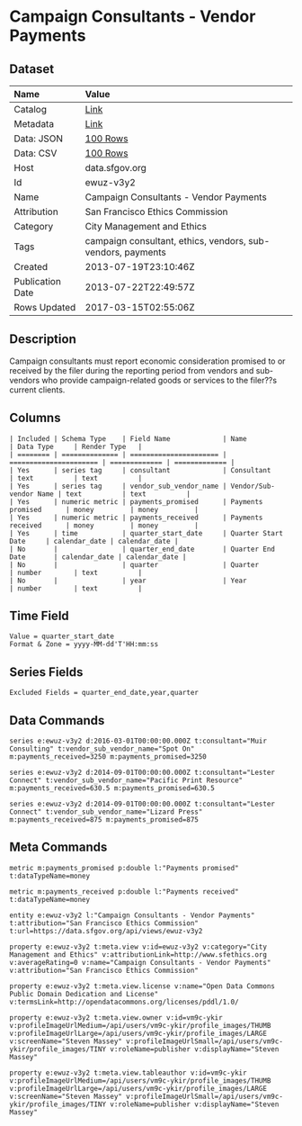 # Campaign Consultants - Vendor Payments

## Dataset

| Name | Value |
| :--- | :---- |
| Catalog | [Link](https://catalog.data.gov/dataset/campaign-consultants-vendor-payments-066bd) |
| Metadata | [Link](https://data.sfgov.org/api/views/ewuz-v3y2) |
| Data: JSON | [100 Rows](https://data.sfgov.org/api/views/ewuz-v3y2/rows.json?max_rows=100) |
| Data: CSV | [100 Rows](https://data.sfgov.org/api/views/ewuz-v3y2/rows.csv?max_rows=100) |
| Host | data.sfgov.org |
| Id | ewuz-v3y2 |
| Name | Campaign Consultants - Vendor Payments |
| Attribution | San Francisco Ethics Commission |
| Category | City Management and Ethics |
| Tags | campaign consultant, ethics, vendors, sub-vendors, payments |
| Created | 2013-07-19T23:10:46Z |
| Publication Date | 2013-07-22T22:49:57Z |
| Rows Updated | 2017-03-15T02:55:06Z |

## Description

Campaign consultants must report economic consideration promised to or received by the filer during the reporting period from vendors and sub-vendors who provide campaign-related goods or services to the filer??s current clients.

## Columns

```ls
| Included | Schema Type    | Field Name             | Name                   | Data Type     | Render Type   |
| ======== | ============== | ====================== | ====================== | ============= | ============= |
| Yes      | series tag     | consultant             | Consultant             | text          | text          |
| Yes      | series tag     | vendor_sub_vendor_name | Vendor/Sub-vendor Name | text          | text          |
| Yes      | numeric metric | payments_promised      | Payments promised      | money         | money         |
| Yes      | numeric metric | payments_received      | Payments received      | money         | money         |
| Yes      | time           | quarter_start_date     | Quarter Start Date     | calendar_date | calendar_date |
| No       |                | quarter_end_date       | Quarter End Date       | calendar_date | calendar_date |
| No       |                | quarter                | Quarter                | number        | text          |
| No       |                | year                   | Year                   | number        | text          |
```

## Time Field

```ls
Value = quarter_start_date
Format & Zone = yyyy-MM-dd'T'HH:mm:ss
```

## Series Fields

```ls
Excluded Fields = quarter_end_date,year,quarter
```

## Data Commands

```ls
series e:ewuz-v3y2 d:2016-03-01T00:00:00.000Z t:consultant="Muir Consulting" t:vendor_sub_vendor_name="Spot On" m:payments_received=3250 m:payments_promised=3250

series e:ewuz-v3y2 d:2014-09-01T00:00:00.000Z t:consultant="Lester Connect" t:vendor_sub_vendor_name="Pacific Print Resource" m:payments_received=630.5 m:payments_promised=630.5

series e:ewuz-v3y2 d:2014-09-01T00:00:00.000Z t:consultant="Lester Connect" t:vendor_sub_vendor_name="Lizard Press" m:payments_received=875 m:payments_promised=875
```

## Meta Commands

```ls
metric m:payments_promised p:double l:"Payments promised" t:dataTypeName=money

metric m:payments_received p:double l:"Payments received" t:dataTypeName=money

entity e:ewuz-v3y2 l:"Campaign Consultants - Vendor Payments" t:attribution="San Francisco Ethics Commission" t:url=https://data.sfgov.org/api/views/ewuz-v3y2

property e:ewuz-v3y2 t:meta.view v:id=ewuz-v3y2 v:category="City Management and Ethics" v:attributionLink=http://www.sfethics.org v:averageRating=0 v:name="Campaign Consultants - Vendor Payments" v:attribution="San Francisco Ethics Commission"

property e:ewuz-v3y2 t:meta.view.license v:name="Open Data Commons Public Domain Dedication and License" v:termsLink=http://opendatacommons.org/licenses/pddl/1.0/

property e:ewuz-v3y2 t:meta.view.owner v:id=vm9c-ykir v:profileImageUrlMedium=/api/users/vm9c-ykir/profile_images/THUMB v:profileImageUrlLarge=/api/users/vm9c-ykir/profile_images/LARGE v:screenName="Steven Massey" v:profileImageUrlSmall=/api/users/vm9c-ykir/profile_images/TINY v:roleName=publisher v:displayName="Steven Massey"

property e:ewuz-v3y2 t:meta.view.tableauthor v:id=vm9c-ykir v:profileImageUrlMedium=/api/users/vm9c-ykir/profile_images/THUMB v:profileImageUrlLarge=/api/users/vm9c-ykir/profile_images/LARGE v:screenName="Steven Massey" v:profileImageUrlSmall=/api/users/vm9c-ykir/profile_images/TINY v:roleName=publisher v:displayName="Steven Massey"
```